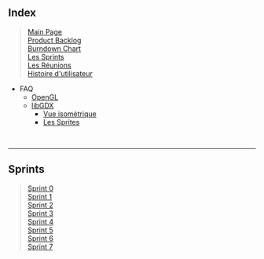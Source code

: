 ## Index ##
> [Main Page](CahierDesCharges.md)<br />
> [Product Backlog](prodBacklog.md)<br />
> [Burndown Chart](BurndownChart.md)<br />
> [Les Sprints](Sprints.md)<br />
> [Les Réunions](Reunions.md)<br />
> [Histoire d'utilisateur](HistUtilisteur.md)<br />

  * FAQ
    * [OpenGL](openGL.md)
    * [libGDX](libGDX.md)
      * [Vue isométrique](libGDX3D.md)
      * [Les Sprites](Sprites.md)
<br />

---

## Sprints ##

> [Sprint 0](Sprint0.md)<br />
> [Sprint 1](Sprint1.md)<br />
> [Sprint 2](Sprint2.md)<br />
> [Sprint 3](Sprint3.md)<br />
> [Sprint 4](Sprint4.md)<br />
> [Sprint 5](Sprint5.md)<br />
> [Sprint 6](Sprint6.md)<br />
> [Sprint 7](Sprint7.md)<br />